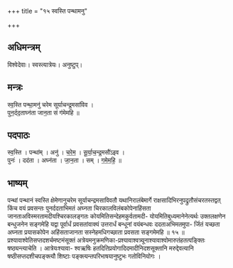 +++
title = "१५ स्वस्ति पन्थामनु"

+++
## अधिमन्त्रम्
विश्वेदेवाः। स्वस्त्यात्रेयः। अनुष्टुप्।

## मन्त्रः
स्व॒स्ति पन्था॒मनु॑ चरेम सूर्याचन्द्र॒मसा॑विव ।  
पुन॒र्दद॒ताघ्न॑ता जान॒ता सं ग॑मेमहि ॥

## पदपाठः
स्व॒स्ति । पन्था॑म् । अनु॑ । च॒रे॒म॒ । सू॒र्या॒च॒न्द्र॒मसौ॑ऽइव ।  
पुनः॑ । दद॑ता । अघ्न॑ता । जा॒न॒ता । सम् । ग॒मे॒म॒हि॒ ॥

## भाष्यम्
पन्थां पन्थानं स्वस्ति क्षेमेणानुचरेम सूर्याचन्द्रमसाविवतौ यथानिरालंबेमार्गे राक्षसादिभिरनुपद्रुतौसंचरतस्तद्वत् किंच वयं प्रवसन्तः पुनर्ददताभिमतं अघ्नता चिरकालविलंबकोपेनाहिंसता जानताअविस्मरतामदीयश्चिरकालङ्गतः कोयमितिसन्देहमकुर्वतामदी- योयमितिबुध्यमानेनेत्यर्थः उक्तलक्षणेन बन्धुजनेन सङ्गमेहि यद्वा पूर्वार्धं प्रवसतांवाक्यं उत्तरार्धं बन्धूनां वयंबन्धवः ददताअभिमतमुपा- र्जितं यच्छता अघ्नता प्रयासकोपेन अहिंसताजानता सस्नेहमधिगच्छाता प्रवसता सङ्गमेमहि ॥ १५ ॥प्रश्यावाश्वेतिसप्तदशर्चमष्टमंसूक्तं अत्रेयमनुक्रमणिका-प्रश्यावाश्वत्र्यूनाश्यावाश्वोमारुतंहतत्पङ्क्तिः षष्ठ्यन्त्याचेति । आत्रेयःश्यावा- श्वऋषिः हतदितिप्रयोगादिदमादीनिदशसूक्तानि मरुद्देवत्यानि षष्ठीसप्तदशीचपङ्क्त्यौ शिष्टाः पङ्क्त्यन्तपरिभाषयानुष्टुभः गतोविनियोगः ।